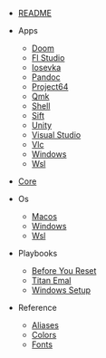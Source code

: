 - [README](README.md)

- Apps
  - [Doom](apps/doom.md)
  - [Fl Studio](apps/fl-studio.md)
  - [Iosevka](apps/iosevka.md)
  - [Pandoc](apps/pandoc.md)
  - [Project64](apps/project64.md)
  - [Qmk](apps/qmk.md)
  - [Shell](apps/shell.md)
  - [Sift](apps/sift.md)
  - [Unity](apps/unity.md)
  - [Visual Studio](apps/visual-studio.md)
  - [Vlc](apps/vlc.md)
  - [Windows](apps/windows.md)
  - [Wsl](apps/wsl.md)

- [Core](core.md)

- Os
  - [Macos](os/macos.md)
  - [Windows](os/windows.md)
  - [Wsl](os/wsl.md)

- Playbooks
  - [Before You Reset](playbooks/before-you-reset.md)
  - [Titan Emal](playbooks/titan-emal.md)
  - [Windows Setup](playbooks/windows-setup.md)

- Reference
  - [Aliases](reference/aliases.md)
  - [Colors](reference/colors.md)
  - [Fonts](reference/fonts.md)
